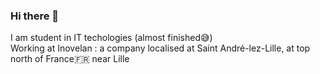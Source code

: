 ### Hi there 👋
I am student in IT techologies (almost finished😅)</br>
Working at Inovelan : a company localised at Saint André-lez-Lille, at top north of France🇫🇷 near Lille</br>

<!--
**BBR2394/BBR2394** is a ✨ _special_ ✨ repository because its `README.md` (this file) appears on your GitHub profile.

Here are some ideas to get you started:

- 🔭 I’m currently working on ...
- 🌱 I’m currently learning ...
- 👯 I’m looking to collaborate on ...
- 🤔 I’m looking for help with ...
- 💬 Ask me about ...
- 📫 How to reach me: ...
- 😄 Pronouns: ...
- ⚡ Fun fact: ...
-->
